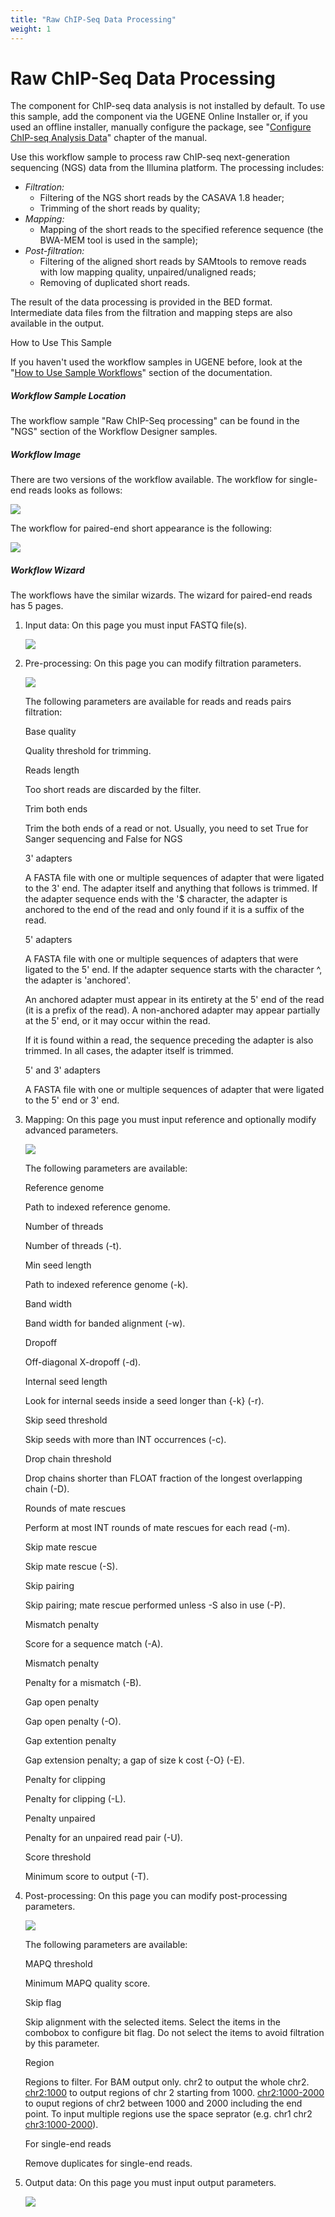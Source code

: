 ```yaml
---
title: "Raw ChIP-Seq Data Processing"
weight: 1
---
```



# Raw ChIP-Seq Data Processing

The component for ChIP-seq data analysis is not installed by default. To use this sample, add the component via the UGENE Online Installer or, if you used an offline installer, manually configure the package, see "[Configure ChIP-seq Analysis Data](/wiki/pages/createpage.action?spaceKey=UM&title=Configure+ChIP-Seq+Analysis+Data&linkCreation=true&fromPageId=65930463)" chapter of the manual.

Use this workflow sample to process raw ChIP-seq next-generation sequencing (NGS) data from the Illumina platform. The processing includes:

*   _Filtration:_
    *   Filtering of the NGS short reads by the CASAVA 1.8 header;
    *   Trimming of the short reads by quality;
*   _Mapping:_
    *   Mapping of the short reads to the specified reference sequence (the BWA-MEM tool is used in the sample);
*   _Post-filtration:_
    *   Filtering of the aligned short reads by SAMtools to remove reads with low mapping quality, unpaired/unaligned reads;
    *   Removing of duplicated short reads.

The result of the data processing is provided in the BED format. Intermediate data files from the filtration and mapping steps are also available in the output.

How to Use This Sample

If you haven't used the workflow samples in UGENE before, look at the "[How to Use Sample Workflows](how-to-use-sample-workflows.md)" section of the documentation.

##### Workflow Sample Location

The workflow sample "Raw ChIP-Seq processing" can be found in the "NGS" section of the Workflow Designer samples.

##### Workflow Image

There are two versions of the workflow available. The workflow for single-end reads looks as follows:


![](/images/65930463/65930464.png)

The workflow for paired-end short appearance is the following:


![](/images/65930463/65930465.png)

##### Workflow Wizard

The workflows have the similar wizards. The wizard for paired-end reads has 5 pages.

1.  Input data: On this page you must input FASTQ file(s).


    ![](/images/65930463/65930466.png)

2.  Pre-processing: On this page you can modify filtration parameters.


    ![](/images/65930463/65930467.png)

    The following parameters are available for reads and reads pairs filtration:

    Base quality

    Quality threshold for trimming.

    Reads length

    Too short reads are discarded by the filter.

    Trim both ends

    Trim the both ends of a read or not. Usually, you need to set True for Sanger sequencing and False for NGS

    3' adapters

    A FASTA file with one or multiple sequences of adapter that were ligated to the 3' end. The adapter itself and anything that follows is trimmed. If the adapter sequence ends with the '$ character, the adapter is anchored to the end of the read and only found if it is a suffix of the read.



    5' adapters

    A FASTA file with one or multiple sequences of adapters that were ligated to the 5' end. If the adapter sequence starts with the character ^, the adapter is 'anchored'.

    An anchored adapter must appear in its entirety at the 5' end of the read (it is a prefix of the read). A non-anchored adapter may appear partially at the 5' end, or it may occur within the read.

    If it is found within a read, the sequence preceding the adapter is also trimmed. In all cases, the adapter itself is trimmed.

    5' and 3' adapters

     A FASTA file with one or multiple sequences of adapter that were ligated to the 5' end or 3' end.

3.  Mapping: On this page you must input reference and optionally modify advanced parameters.


    ![](/images/65930463/65930468.png)

    The following parameters are available:

    Reference genome

    Path to indexed reference genome.

    Number of threads

    Number of threads (-t).

    Min seed length

    Path to indexed reference genome (-k).

    Band width

    Band width for banded alignment (-w).

    Dropoff

    Off-diagonal X-dropoff (-d).

    Internal seed length

    Look for internal seeds inside a seed longer than {-k} (-r).

    Skip seed threshold

    Skip seeds with more than INT occurrences (-c).

    Drop chain threshold

    Drop chains shorter than FLOAT fraction of the longest overlapping chain (-D).

    Rounds of mate rescues

    Perform at most INT rounds of mate rescues for each read (-m).

    Skip mate rescue

    Skip mate rescue (-S).

    Skip pairing

    Skip pairing; mate rescue performed unless -S also in use (-P).

    Mismatch penalty

    Score for a sequence match (-A).

    Mismatch penalty

    Penalty for a mismatch (-B).

    Gap open penalty

    Gap open penalty (-O).

    Gap extention penalty

    Gap extension penalty; a gap of size k cost {-O} (-E).

    Penalty for clipping

    Penalty for clipping (-L).

    Penalty unpaired

    Penalty for an unpaired read pair (-U).

    Score threshold

    Minimum score to output (-T).

4.  Post-processing: On this page you can modify post-processing parameters.


    ![](/images/65930463/65930469.png)

    The following parameters are available:

    MAPQ threshold

    Minimum MAPQ quality score.

    Skip flag

    Skip alignment with the selected items. Select the items in the combobox to configure bit flag. Do not select the items to avoid filtration by this parameter.

    Region

    Regions to filter. For BAM output only. chr2 to output the whole chr2. [chr2:1000](http://chr2:1000) to output regions of chr 2 starting from 1000. [chr2:1000-2000](http://chr2:1000-2000) to ouput regions of chr2 between 1000 and 2000 including the end point. To input multiple regions use the space seprator (e.g. chr1 chr2 [chr3:1000-2000](http://chr3:1000-2000)).

    For single-end reads

    Remove duplicates for single-end reads.

5.  Output data: On this page you must input output parameters.


    ![](/images/65930463/65930470.png)
